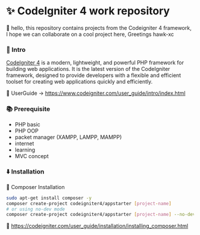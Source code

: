 # ✨ CodeIgniter 4 work repository
👋 hello, this repository contains projects from the Codeigniter 4 framework, I hope we can collaborate on a cool project here,
Greetings hawk-xc

### 🏁 Intro
<a href="https://www.codeigniter.com/user_guide/intro/index.html">CodeIgniter 4</a> is a modern, lightweight, and powerful PHP framework for building web applications. It is the latest version of the CodeIgniter framework, designed to provide developers with a flexible and efficient toolset for creating web applications quickly and efficiently.

📖 UserGuide -> https://www.codeigniter.com/user_guide/intro/index.html

### 📚 Prerequisite
- PHP basic
- PHP OOP
- packet manager (XAMPP, LAMPP, MAMPP)
- internet
- learning
- MVC concept

### ⬇️ Installation
🔽 Composer Installation
```bash
sudo apt-get install composer -y
composer create-project codeigniter4/appstarter [project-name]
# or using no-dev mode
composer create-project codeigniter4/appstarter [project-name] --no-dev
```

🔗 https://codeigniter.com/user_guide/installation/installing_composer.html
